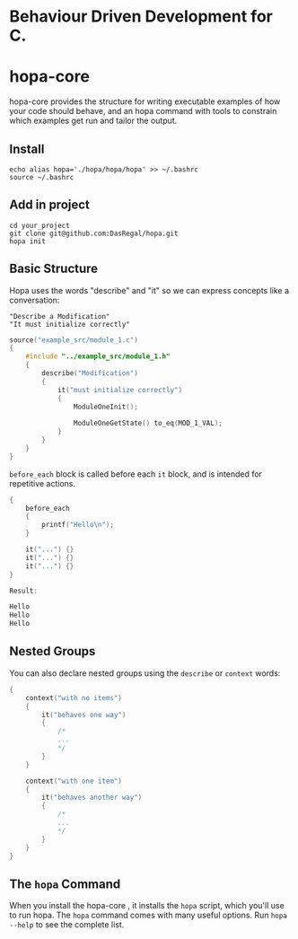 # Behaviour Driven Development for C.

# hopa-core

hopa-core provides the structure for writing executable examples of how your code should behave, and an hopa command with tools to constrain which examples get run and tailor the output.

## Install

    echo alias hopa='./hopa/hopa/hopa' >> ~/.bashrc
    source ~/.bashrc

## Add in project

    cd your_project
    git clone git@github.com:DasRegal/hopa.git
    hopa init

## Basic Structure

Hopa uses the words "describe" and "it" so we can express concepts like a conversation:

    "Describe a Modification"
    "It must initialize correctly"

```c
source("example_src/module_1.c")
{
    #include "../example_src/module_1.h"
    {
        describe("Modification")
        {
            it("must initialize correctly")
            {
                ModuleOneInit();
                
                ModuleOneGetState() to_eq(MOD_1_VAL);
            }
        }
    }
}
```

`before_each` block is called before each `it` block, and is intended for repetitive actions.

```c
{
    before_each
    {
        printf("Hello\n");
    }

    it("...") {}
    it("...") {}
    it("...") {}
}

Result:

Hello
Hello
Hello

```

## Nested Groups

You can also declare nested groups using the `describe` or `context` words:

```c
{
    context("with no items")
    {
        it("behaves one way")
        {
            /*
            ...
            */
        }
    }

    context("with one item")
    {
        it("behaves another way")
        {
            /*
            ...
            */
        }
    }
}
```

## The `hopa` Command

When you install the hopa-core , it installs the `hopa` script, which you'll use to run hopa. The `hopa` command comes with many useful options.
Run `hopa --help` to see the complete list.
